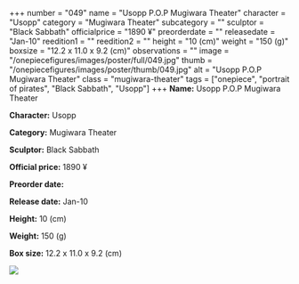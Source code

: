 +++
number = "049"
name = "Usopp P.O.P Mugiwara Theater"
character = "Usopp"
category = "Mugiwara Theater"
subcategory = ""
sculptor = "Black Sabbath"
officialprice = "1890 ¥"
preorderdate = ""
releasedate = "Jan-10"
reedition1 = ""
reedition2 = ""
height = "10 (cm)"
weight = "150 (g)"
boxsize = "12.2 x 11.0 x 9.2 (cm)"
observations = ""
image = "/onepiecefigures/images/poster/full/049.jpg"
thumb = "/onepiecefigures/images/poster/thumb/049.jpg"
alt = "Usopp P.O.P Mugiwara Theater"
class = "mugiwara-theater"
tags = ["onepiece", "portrait of pirates", "Black Sabbath", "Usopp"]
+++
**Name:** Usopp P.O.P Mugiwara Theater

**Character:** Usopp

**Category:** Mugiwara Theater 

**Sculptor:** Black Sabbath

**Official price:** 1890 ¥

**Preorder date:** 

**Release date:** Jan-10

**Height:** 10 (cm)

**Weight:** 150 (g)

**Box size:** 12.2 x 11.0 x 9.2 (cm)

<img src="/onepiecefigures/images/poster/thumb/049.jpg">